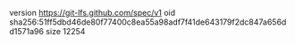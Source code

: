 version https://git-lfs.github.com/spec/v1
oid sha256:51ff5dbd46de80f77400c8ea55a98adf7f41de643179f2dc847a656dd1571a96
size 12254
